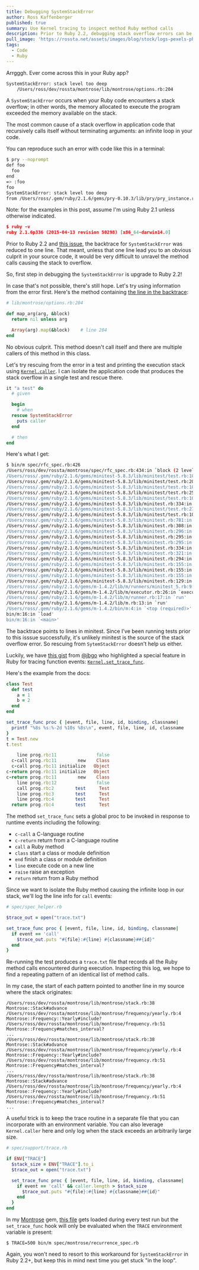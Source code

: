 ```yaml
---
title: Debugging SystemStackError
author: Ross Kaffenberger
published: true
summary: Use Kernel tracing to inspect method Ruby method calls
description: Prior to Ruby 2.2, debugging stack overflow errors can be painful because most of the backtrace is swallowed in the output. Learn a quick workaround with Kernel.set_trace_func.
pull_image: 'https://rossta.net/assets/images/blog/stock/logs-pexels-photo.jpg'
tags:
  - Code
  - Ruby
---
```


Arrgggh. Ever come across this in your Ruby app?

```bash
SystemStackError: stack level too deep
    /Users/ross/dev/rossta/montrose/lib/montrose/options.rb:204
```

A `SystemStackError` occurs when your Ruby code encounters a stack overflow; in
other words, the memory allocated to execute the program exceeded the memory
available on the stack.

The most common cause of a stack overflow in application code that
recursively calls itself without terminating arguments: an infinite loop in your
code.

You can reproduce such an error with code like this in a terminal:

```bash
$ pry --noprompt
def foo
  foo
end
=> :foo
foo
SystemStackError: stack level too deep
from /Users/ross/.gem/ruby/2.1.6/gems/pry-0.10.3/lib/pry/pry_instance.rb:355
```

Note: for the examples in this post, assume I'm using Ruby 2.1 unless otherwise
indicated.

```json
$ ruby -v
ruby 2.1.6p336 (2015-04-13 revision 50298) [x86_64-darwin14.0]
```

Prior to Ruby 2.2 and [this issue](https://bugs.ruby-lang.org/issues/6216), the
backtrace for `SystemStackError` was reduced to one line. That meant, unless
that one line lead you to an obvious culprit in your source code, it
would be very difficult to unravel the method calls causing the stack to overflow.

So, first step in debugging the `SystemStackError` is upgrade to Ruby 2.2!

In case that's not possible, there's still hope. Let's try using information
from the error first. Here's the method containing [the line in the backtrace](https://github.com/rossta/montrose/blob/e5b7a12f6832b4f971a52b27800cefe144ecd399/lib/montrose/options.rb#L204):

```ruby
# lib/montrose/options.rb:204

def map_arg(arg, &block)
  return nil unless arg

  Array(arg).map(&block)    # line 204
end
```

No obvious culprit. This method doesn't call itself and there are multiple callers
of this method in this class.

Let's try rescuing from the error in a test and printing the execution stack
using [`Kernel.caller`](http://ruby-doc.org/core-2.2.3/Kernel.html#method-i-caller). I can isolate the application code that produces the stack overflow in a single test and rescue there.

```ruby
it "a test" do
  # given

  begin
    # when
  rescue SystemStackError
    puts caller
  end

  # then
end
```

Here's what I get:

```bash
$ bin/m spec/rfc_spec.rb:426
/Users/ross/dev/rossta/montrose/spec/rfc_spec.rb:434:in `block (2 levels) in <top (required)>'
/Users/ross/.gem/ruby/2.1.6/gems/minitest-5.8.3/lib/minitest/test.rb:108:in `block (3 levels) in run'
/Users/ross/.gem/ruby/2.1.6/gems/minitest-5.8.3/lib/minitest/test.rb:205:in `capture_exceptions'
/Users/ross/.gem/ruby/2.1.6/gems/minitest-5.8.3/lib/minitest/test.rb:105:in `block (2 levels) in run'
/Users/ross/.gem/ruby/2.1.6/gems/minitest-5.8.3/lib/minitest/test.rb:256:in `time_it'
/Users/ross/.gem/ruby/2.1.6/gems/minitest-5.8.3/lib/minitest/test.rb:104:in `block in run'
/Users/ross/.gem/ruby/2.1.6/gems/minitest-5.8.3/lib/minitest.rb:334:in `on_signal'
/Users/ross/.gem/ruby/2.1.6/gems/minitest-5.8.3/lib/minitest/test.rb:276:in `with_info_handler'
/Users/ross/.gem/ruby/2.1.6/gems/minitest-5.8.3/lib/minitest/test.rb:103:in `run'
/Users/ross/.gem/ruby/2.1.6/gems/minitest-5.8.3/lib/minitest.rb:781:in `run_one_method'
/Users/ross/.gem/ruby/2.1.6/gems/minitest-5.8.3/lib/minitest.rb:308:in `run_one_method'
/Users/ross/.gem/ruby/2.1.6/gems/minitest-5.8.3/lib/minitest.rb:296:in `block (2 levels) in run'
/Users/ross/.gem/ruby/2.1.6/gems/minitest-5.8.3/lib/minitest.rb:295:in `each'
/Users/ross/.gem/ruby/2.1.6/gems/minitest-5.8.3/lib/minitest.rb:295:in `block in run'
/Users/ross/.gem/ruby/2.1.6/gems/minitest-5.8.3/lib/minitest.rb:334:in `on_signal'
/Users/ross/.gem/ruby/2.1.6/gems/minitest-5.8.3/lib/minitest.rb:321:in `with_info_handler'
/Users/ross/.gem/ruby/2.1.6/gems/minitest-5.8.3/lib/minitest.rb:294:in `run'
/Users/ross/.gem/ruby/2.1.6/gems/minitest-5.8.3/lib/minitest.rb:155:in `block in __run'
/Users/ross/.gem/ruby/2.1.6/gems/minitest-5.8.3/lib/minitest.rb:155:in `map'
/Users/ross/.gem/ruby/2.1.6/gems/minitest-5.8.3/lib/minitest.rb:155:in `__run'
/Users/ross/.gem/ruby/2.1.6/gems/minitest-5.8.3/lib/minitest.rb:129:in `run'
/Users/ross/.gem/ruby/2.1.6/gems/m-1.4.2/lib/m/runners/minitest_5.rb:9:in `run'
/Users/ross/.gem/ruby/2.1.6/gems/m-1.4.2/lib/m/executor.rb:26:in `execute'
/Users/ross/.gem/ruby/2.1.6/gems/m-1.4.2/lib/m/runner.rb:17:in `run'
/Users/ross/.gem/ruby/2.1.6/gems/m-1.4.2/lib/m.rb:13:in `run'
/Users/ross/.gem/ruby/2.1.6/gems/m-1.4.2/bin/m:4:in `<top (required)>'
bin/m:16:in `load'
bin/m:16:in `<main>'
```

The backtrace points to lines in minitest. Since I've been running tests prior
to this isssue successfully, it's unlikely minitest is the source of the stack overflow error. So rescuing from `SytemStackError` doesn't help us either.

Luckily, we have [this gist](https://gist.github.com/jbgo/4493822) from
[@jbgo](https://github.com/jbgo) who highlighted a special feature in Ruby for
tracing function events: [`Kernel.set_trace_func`](http://ruby-doc.org/core-1.9.3/Kernel.html#method-i-set_trace_func).

Here's the example from the docs:

```ruby
class Test
  def test
    a = 1
    b = 2
  end
end

set_trace_func proc { |event, file, line, id, binding, classname|
  printf "%8s %s:%-2d %10s %8s\n", event, file, line, id, classname
}
t = Test.new
t.test

    line prog.rb:11               false
  c-call prog.rb:11        new    Class
  c-call prog.rb:11 initialize   Object
c-return prog.rb:11 initialize   Object
c-return prog.rb:11        new    Class
    line prog.rb:12               false
    call prog.rb:2        test     Test
    line prog.rb:3        test     Test
    line prog.rb:4        test     Test
  return prog.rb:4        test     Test
```

The method `set_trace_func` sets a global proc to be invoked in response to
runtime events including the following:

* `c-call` a C-language routine
* `c-return` return from a C-language routine
* `call` a Ruby method
* `class` start a class or module definition
* `end` finish a class or module definition
* `line` execute code on a new line
* `raise` raise an exception
* `return` return from a Ruby method

Since we want to isolate the Ruby method causing the infinite loop in our stack,
we'll log the line info for `call` events:

```ruby
# spec/spec_helper.rb

$trace_out = open("trace.txt")

set_trace_func proc { |event, file, line, id, binding, classname|
  if event == 'call'
    $trace_out.puts "#{file}:#{line} #{classname}##{id}"
  end
}
```

Re-running the test produces a `trace.txt` file that records all the Ruby method
calls encountered during execution. Inspecting this log, we hope to find a
repeating pattern of an identical list of method calls.

In my case, the start of each pattern pointed to another line in my source where
the stack originates:

```
/Users/ross/dev/rossta/montrose/lib/montrose/stack.rb:38 Montrose::Stack#advance
/Users/ross/dev/rossta/montrose/lib/montrose/frequency/yearly.rb:4 Montrose::Frequency::Yearly#include?
/Users/ross/dev/rossta/montrose/lib/montrose/frequency.rb:51 Montrose::Frequency#matches_interval?
...
/Users/ross/dev/rossta/montrose/lib/montrose/stack.rb:38 Montrose::Stack#advance
/Users/ross/dev/rossta/montrose/lib/montrose/frequency/yearly.rb:4 Montrose::Frequency::Yearly#include?
/Users/ross/dev/rossta/montrose/lib/montrose/frequency.rb:51 Montrose::Frequency#matches_interval?
...
/Users/ross/dev/rossta/montrose/lib/montrose/stack.rb:38 Montrose::Stack#advance
/Users/ross/dev/rossta/montrose/lib/montrose/frequency/yearly.rb:4 Montrose::Frequency::Yearly#include?
/Users/ross/dev/rossta/montrose/lib/montrose/frequency.rb:51 Montrose::Frequency#matches_interval?
...
```

A useful trick is to keep the trace routine in a separate file that you can
incorporate with an environment variable. You can also leverage `Kernel.caller`
here and only log when the stack exceeds an arbitrarily large size.

```ruby
# spec/support/trace.rb

if ENV["TRACE"]
  $stack_size = ENV["TRACE"].to_i
  $trace_out = open("trace.txt")

  set_trace_func proc { |event, file, line, id, binding, classname|
    if event == 'call' && caller.length > $stack_size
      $trace_out.puts "#{file}:#{line} #{classname}##{id}"
    end
  }
end
```

In my [Montrose](https://github.com/rossta/montrose) gem, [this file](https://github.com/rossta/montrose/blob/9600e0b63bde342011b3b9b1e29ab9f76f5f69c3/spec/support/trace.rb) gets loaded during every test run but the `set_trace_func` hook will
only be evaluated when the `TRACE` environment variable is present:

```
$ TRACE=500 bin/m spec/montrose/recurrence_spec.rb
```

Again, you won't need to resort to this workaround for `SystemStackError` in Ruby
2.2+, but keep this in mind next time you get stuck "in the loop".
